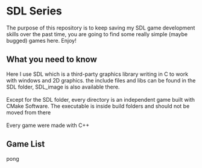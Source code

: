 # SDL Series
The purpose of this repository is to keep saving my SDL game development skills over the past time, you are going to find some really simple (maybe bugged) games here. Enjoy!

## What you need to know
Here I use SDL which is a third-party graphics library writing in C to work with windows and 2D graphics.
the include files and libs can be found in the SDL folder, SDL_image is also available there.
<br>
<br>
Except for the SDL folder, every directory is an independent game built with CMake Software. The executable is inside build folders
and should not be moved from there
<br>
<br>
Every game were made with C++

## Game List
pong
